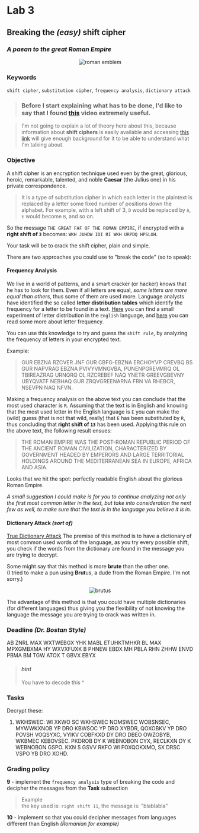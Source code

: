 # Lab 3
## Breaking the *(easy)* **shift cipher**
### *A paean to the great Roman Empire*

<div align="center">

![roman emblem](https://upload.wikimedia.org/wikipedia/commons/thumb/8/83/Vexilloid_of_the_Roman_Empire.svg/320px-Vexilloid_of_the_Roman_Empire.svg.png?1511946932553)

</div>

### Keywords
`shift cipher`, `substitution cipher`, `frequency analysis`, `dictionary attack`

> ### Before I start explaining what has to be done, I'd like to say that I found [this](https://www.youtube.com/watch?v=UkLGHUur8HM) video extremely useful. 

> I'm not going to explain a lot of theory here about this, because information about **shift ciphers** is easily available and accessing [this link](https://www.wikiwand.com/en/Caesar_cipher) will give enough background for it to be able to understand what I'm talking about.

### Objective
A shift cipher is an encryption technique used even by the great, glorious, heroic, remarkable, talented, and noble **Caesar** (the Julius one) in his private correspondence.

> It is a type of substitution cipher in which each letter in the plaintext is replaced by a letter some fixed number of positions down the alphabet. For example, with a left shift of 3, `D` would be replaced by `A`, `E` would become `B`, and so on. 

So the message `THE GREAT FAF OF THE ROMAN EMPIRE`, if encrypted with a **right shift of `3`** becomes: `WKH JUHDW IDI RI WKH URPDQ HPSLUH`.

Your task will be to crack the shift cipher, plain and simple.

There are two approaches you could use to "break the code" (so to speak):

#### Frequency Analysis
We live in a world of patterns, and a smart cracker (or hacker) knows that he has to look for them. Even if all letters are equal, *some letters are more equal than others*, thus some of them are used more.
Language analysts have identified the so called **letter distribution tables** which identify the frequency for a letter to be found in a text. [Here](https://www.math.cornell.edu/~mec/2003-2004/cryptography/subs/frequencies.html) you can find a small experiment of letter distribution in the `English` language, and [here](https://www.wikiwand.com/en/Letter_frequency) you can read some more about letter frequency.

You can use this knowledge to try and guess the `shift rule`, by analyzing the frequency of letters in your encrypted text. 

Example:
> GUR EBZNA RZCVER JNF GUR CBFG-EBZNA ERCHOYVP CREVBQ BS GUR NAPVRAG EBZNA PVIVYVMNGVBA, PUNENPGREVMRQ OL TBIREAZRAG URNQRQ OL RZCREBEF NAQ YNETR GREEVGBEVNY UBYQVATF NEBHAQ GUR ZRQVGREENARNA FRN VA RHEBCR, NSEVPN NAQ NFVN.

Making a frequency analysis on the above text you can conclude that the most used character is `R`. Assuming that the text is in English and knowing that the most used letter in the English language is `E` you can make the (wild) guess (that is not that wild, really) that `E` has been substituted by `R`, thus concluding that **right shift of `13`** has been used. Applying this rule on the above text, the following result ensues:

> THE ROMAN EMPIRE WAS THE POST-ROMAN REPUBLIC PERIOD OF THE ANCIENT ROMAN CIVILIZATION, CHARACTERIZED BY GOVERNMENT HEADED BY EMPERORS AND LARGE  TERRITORIAL HOLDINGS AROUND THE MEDITERRANEAN SEA IN EUROPE, AFRICA AND ASIA.

Looks that we hit the spot: perfectly readable English about the glorious Roman Empire.

*A small suggestion I could make is for you to continue analyzing not only the first most common letter in the text, but take into consideration the next few as well, to make sure that the text is in the language you believe it is in.*

#### Dictionary Attack *(sort of)*
[True Dictionary Attack](https://www.wikiwand.com/en/Dictionary_attack)
The premise of this method is to have a dictionary of most common used words of the language, as you try every possible shift, you check if the words from the dictionary are found in the message you are trying to decrypt.

Some might say that this method is more **brute** than the other one. <br>
(I tried to make a pun using **Brut**us, a dude from the Roman Empire. I'm not sorry.)
<div align="center">

![brutus](https://www.biography.com/.image/ar_1:1%2Cc_fill%2Ccs_srgb%2Cg_face%2Cq_80%2Cw_300/MTE4MDAzNDEwNDY1NTU1OTgy/marcus-junius-brutus-9229883-1-402.jpg)

</div>

The advantage of this method is that you could have multiple dictionaries (for different languages) thus giving you the flexibility of not knowing the language the message you are trying to crack was written in.


### Deadline *(Dr. Bostan Style)*
AB ZNRL MAX WXTWEBGX YHK MABL ETUHKTMHKR BL MAX MPXGMBXMA HY WXVXFUXK B PHNEW EBDX MH PBLA RHN ZHHW ENVD PBMA BM TGW ATOX T GBVX EBYX


> #### *hint* 
> You have to decode this ^


### Tasks
Decrypt these:

1. WKHSWEC: WI XKWO SC WKHSWEC NOMSWEC WOBSNSEC, MYWWKXNOB YP DRO KBWSOC YP DRO XYBDR, QOXOBKV YP DRO POVSH VOQSYXC, VYIKV COBFKXD DY DRO DBEO OWZOBYB, WKBMEC KEBOVSEC. PKDROB DY K WEBNOBON CYX, RECLKXN DY K WEBNOBON GSPO. KXN S GSVV RKFO WI FOXQOKXMO, SX DRSC VSPO YB DRO XOHD.

### Grading policy
**9** - implement the `frequency analysis` type of breaking the code and decipher the messages from the **Task** subsection <br>
> Example <br>
> the key used is: `right shift 11`, the message is: "blablabla" <br>

**10** - implement so that you could decipher messages from languages different than English *(Romanian for example)*<br>

